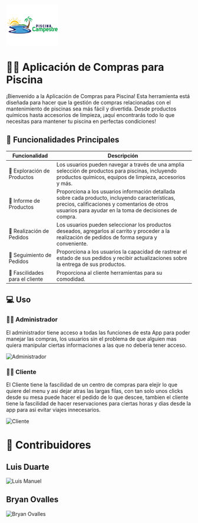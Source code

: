 
![Piscina Camprestre](https://github.com/BrynOvalles/Proyecto_SouKuroApp/blob/74367bb2e9ffc0f6d10995419437eca9d50fb5fe/3fddb64b-e88b-4e1f-886f-f917738cc612%20(1).png)  
# 🏊‍♀️ Aplicación de Compras para Piscina

¡Bienvenido a la Aplicación de Compras para Piscina! Esta herramienta está diseñada para hacer que la gestión de compras relacionadas con el mantenimiento de piscinas sea más fácil y divertida. Desde productos químicos hasta accesorios de limpieza, ¡aquí encontrarás todo lo que necesitas para mantener tu piscina en perfectas condiciones!

## 🚀 Funcionalidades Principales

| Funcionalidad        | Descripción                                                                                                                                                                                                 |
|----------------------|-------------------------------------------------------------------------------------------------------------------------------------------------------------------------------------------------------------|
| 🌊 Exploración de Productos | Los usuarios pueden navegar a través de una amplia selección de productos para piscinas, incluyendo productos químicos, equipos de limpieza, accesorios y más.                                       |
| 📝 Informe de Productos  | Proporciona a los usuarios información detallada sobre cada producto, incluyendo características, precios, calificaciones y comentarios de otros usuarios para ayudar en la toma de decisiones de compra. |
| 🛒 Realización de Pedidos | Los usuarios pueden seleccionar los productos deseados, agregarlos al carrito y proceder a la realización de pedidos de forma segura y conveniente.                                                          |
| 🚚 Seguimiento de Pedidos | Proporciona a los usuarios la capacidad de rastrear el estado de sus pedidos y recibir actualizaciones sobre la entrega de sus productos.                                                                  |
| 👥  Fascilidades para el cliente | Proporciona al cliente herramientas para su comodidad.  
                                        


## 💻 Uso

### 👨‍🔧 Administrador
El administrador tiene acceso a todas las funciones de esta App para poder manejar las compras, los usuarios sin el problema de que alguien mas quiera 
manipular ciertas informaciones a las que no deberia tener acceso.

![Administrador](https://github.com/BrynOvalles/Proyecto_SouKuroApp/assets/126997556/16026580-139e-4cea-bb2e-eb73c69cb72e)



### 👨‍💼 Cliente

El Cliente tiene la fascilidad de un centro de compras para elejir lo que quiere del menu y asi dejar atras las largas filas, con tan solo unos clicks 
desde su mesa puede hacer el pedido de lo que descee, tambien el cliente tiene la fascilidad de hacer reservaciones para ciertas horas y dias desde 
la app para asi evitar viajes innecesarios.

![Cliente](https://github.com/BrynOvalles/Proyecto_SouKuroApp/assets/126997556/79149a1f-e064-405f-a699-08d16d1b5642)



# 👥 Contribuidores

## Luis Duarte
![Luis Manuel](https://avatars.githubusercontent.com/u/126997556?v=4)

## Bryan Ovalles
![Bryan Ovalles](https://avatars.githubusercontent.com/u/143827996?v=4)









